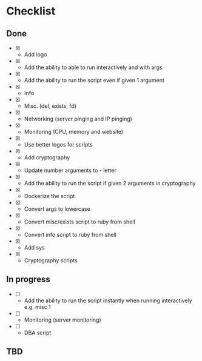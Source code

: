 # Checklist

## Done
- [x] - Add logo
- [x] - Add the ability to able to run interactively and with args
- [x] - Add the ability to run the script even if given 1 argument
- [x] - Info
- [x] - Misc. (del, exists, fd)
- [x] - Networking (server pinging and IP pinging)
- [x] - Monitoring (CPU, memory and website)
- [x] - Use better logos for scripts
- [x] - Add cryptography
- [x] - Update number arguments to - letter
- [x] - Add the ability to run the script if given 2 arguments in cryptography
- [x] - Dockerize the script
- [x] - Convert args to lowercase
- [x] - Convert misc/exists script to ruby from shell
- [x] - Convert info script to ruby from shell
- [x] - Add sys
- [x] - Cryptography scripts

## In progress
- [ ] - Add the ability to run the script instantly when running interactively e.g. misc 1
- [ ] - Monitoring (server monitoring)
- [ ] - DBA script

## TBD
